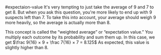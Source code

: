 #expectaion-value
It's very tempting to just take the average of 
9 and 7 to get 8. But when you ask this question, you're more likely to end up with 
9 suspects left than 7. To take this into account, your average should weigh 9 more heavily, so the average is actually more than 8.

This concept is called the “weighted average” or “expectation value.” You multiply each outcome by its probability and sum them up. In this case, we get
$\frac 9{16} × 9 + \frac 7{16} × 7 = 8.125$
As expected, this value is slightly higher than 8.
